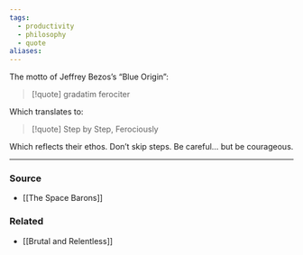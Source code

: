```yaml
---
tags:
  - productivity
  - philosophy
  - quote
aliases:
---
```

The motto of Jeffrey Bezos’s “Blue Origin”:
> [!quote] gradatim ferociter

Which translates to:
> [!quote] Step by Step, Ferociously

Which reflects their ethos. Don’t skip steps. Be careful… but be courageous. 

****
### Source
- [[The Space Barons]]

### Related
- [[Brutal and Relentless]]